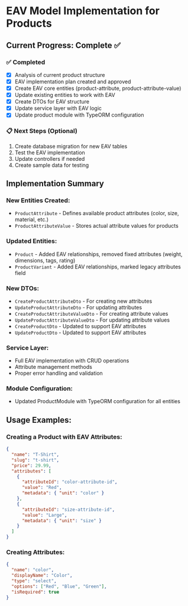# EAV Model Implementation for Products

## Current Progress: Complete ✅

### ✅ Completed

- [x] Analysis of current product structure
- [x] EAV implementation plan created and approved
- [x] Create EAV core entities (product-attribute, product-attribute-value)
- [x] Update existing entities to work with EAV
- [x] Create DTOs for EAV structure
- [x] Update service layer with EAV logic
- [x] Update product module with TypeORM configuration

### 📋 Next Steps (Optional)

1. Create database migration for new EAV tables
2. Test the EAV implementation
3. Update controllers if needed
4. Create sample data for testing

## Implementation Summary

### New Entities Created:

- `ProductAttribute` - Defines available product attributes (color, size, material, etc.)
- `ProductAttributeValue` - Stores actual attribute values for products

### Updated Entities:

- `Product` - Added EAV relationships, removed fixed attributes (weight, dimensions, tags, rating)
- `ProductVariant` - Added EAV relationships, marked legacy attributes field

### New DTOs:

- `CreateProductAttributeDto` - For creating new attributes
- `UpdateProductAttributeDto` - For updating attributes
- `CreateProductAttributeValueDto` - For creating attribute values
- `UpdateProductAttributeValueDto` - For updating attribute values
- `CreateProductDto` - Updated to support EAV attributes
- `UpdateProductDto` - Updated to support EAV attributes

### Service Layer:

- Full EAV implementation with CRUD operations
- Attribute management methods
- Proper error handling and validation

### Module Configuration:

- Updated ProductModule with TypeORM configuration for all entities

## Usage Examples:

### Creating a Product with EAV Attributes:

```json
{
  "name": "T-Shirt",
  "slug": "t-shirt",
  "price": 29.99,
  "attributes": [
    {
      "attributeId": "color-attribute-id",
      "value": "Red",
      "metadata": { "unit": "color" }
    },
    {
      "attributeId": "size-attribute-id",
      "value": "Large",
      "metadata": { "unit": "size" }
    }
  ]
}
```

### Creating Attributes:

```json
{
  "name": "color",
  "displayName": "Color",
  "type": "select",
  "options": ["Red", "Blue", "Green"],
  "isRequired": true
}
```
